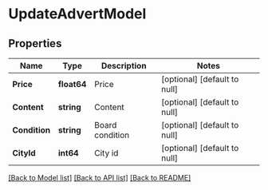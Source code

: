 # UpdateAdvertModel

## Properties
Name | Type | Description | Notes
------------ | ------------- | ------------- | -------------
**Price** | **float64** | Price | [optional] [default to null]
**Content** | **string** | Content | [optional] [default to null]
**Condition** | **string** | Board condition | [optional] [default to null]
**CityId** | **int64** | City id | [optional] [default to null]

[[Back to Model list]](../README.md#documentation-for-models) [[Back to API list]](../README.md#documentation-for-api-endpoints) [[Back to README]](../README.md)


